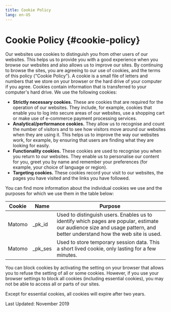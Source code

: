```yaml
---
title: Cookie Policy
lang: en-US
---
```


# Cookie Policy {#cookie-policy}

Our websites use cookies to distinguish you from other users of our
websites. This helps us to provide you with a good experience when you
browse our websites and also allows us to improve our sites. By
continuing to browse the sites, you are agreeing to our use of cookies,
and the terms of this policy ("Cookie Policy"). A cookie is a small file
of letters and numbers that we store on your browser or the hard drive
of your computer if you agree. Cookies contain information that is
transferred to your computer's hard drive. We use the following cookies:

-   **Strictly necessary cookies.** These are cookies that are required
    for the operation of our websites. They include, for example,
    cookies that enable you to log into secure areas of our websites,
    use a shopping cart or make use of e-commerce payment processing
    services.
-   **Analytical/performance cookies.** They allow us to recognise and
    count the number of visitors and to see how visitors move around our
    websites when they are using it. This helps us to improve the way
    our websites work, for example, by ensuring that users are finding
    what they are looking for easily.
-   **Functionality cookies.** These cookies are used to recognise you
    when you return to our websites. They enable us to personalise our
    content for you, greet you by name and remember your preferences
    (for example, your choice of language or region).
-   **Targeting cookies.** These cookies record your visit to our
    websites, the pages you have visited and the links you have
    followed.

You can find more information about the individual cookies we use and
the purposes for which we use them in the table below:

Cookie | Name | Purpose
--- | --- | ---
Matomo | _pk_id | Used to distinguish users. Enables us to identify which pages are popular, estimate our audience size and usage pattern, and better understand how the web site is used.
Matomo | _pk_ses | Used to store temporary session data. This a short lived cookie, only lasting for a few minutes.

You can block cookies by activating the setting on your browser that
allows you to refuse the setting of all or some cookies. However, if you
use your browser settings to block all cookies (including essential
cookies), you may not be able to access all or parts of our sites.

Except for essential cookies, all cookies will expire after two years.

Last Updated: November 2019
